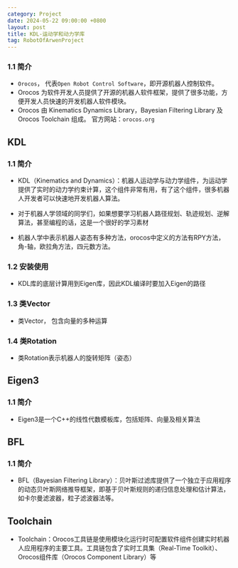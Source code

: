 ```yaml
---
category: Project
date: 2024-05-22 09:00:00 +0800
layout: post
title: KDL-运动学和动力学库
tag: RobotOfArwenProject
---
```


### 1.1 简介

+ `Orocos`， 代表`Open Robot Control Software`，即开源机器人控制软件。
+ Orocos 为软件开发人员提供了开源的机器人软件框架，提供了很多功能，方 便开发人员快速的开发机器人软件模块。
+ Orocos 由 Kinematics Dynamics Library，Bayesian Filtering Library 及 Orocos Toolchain 组成。 官方网站：`orocos.org`

## KDL

### 1.1 简介

+ KDL（Kinematics and Dynamics）：机器人运动学与动力学组件，为运动学提供了实时的动力学约束计算，这个组件非常有用，有了这个组件，很多机器人开发者可以快速地开发机器人算法。
+ 对于机器人学领域的同学们，如果想要学习机器人路径规划、轨迹规划、逆解算法，甚至编程的话，这是一个很好的学习素材

+ 机器人学中表示机器人姿态有多种方法，orocos中定义的方法有RPY方法，角-轴，欧拉角方法，四元数方法。  

### 1.2 安装使用

+ KDL库的底层计算用到Eigen库，因此KDL编译时要加入Eigen的路径

### 1.3 类Vector

+ 类Vector， 包含向量的多种运算

### 1.4 类Rotation

+ 类Rotation表示机器人的旋转矩阵（姿态）

## Eigen3

### 1.1 简介

+ Eigen3是一个C++的线性代数模板库，包括矩阵、向量及相关算法

## BFL

### 1.1 简介

+ BFL（Bayesian Filtering Library）：贝叶斯过滤库提供了一个独立于应用程序的动态贝叶斯网络推导框架，即基于贝叶斯规则的递归信息处理和估计算法，如卡尔曼滤波器，粒子滤波器法等。

## Toolchain

+ Toolchain：Orocos工具链是使用模块化运行时可配置软件组件创建实时机器人应用程序的主要工具。工具链包含了实时工具集（Real-Time Toolkit）、Orocos组件库（Orocos Component Library）等